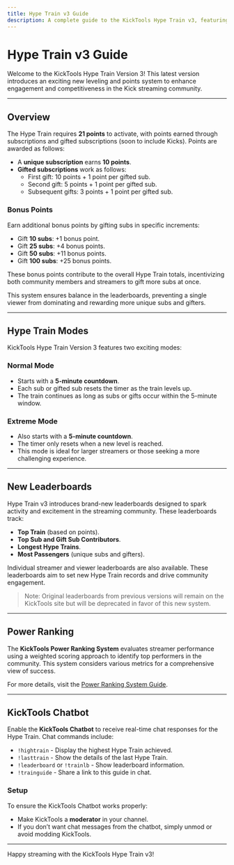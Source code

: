 ```yaml
---
title: Hype Train v3 Guide
description: A complete guide to the KickTools Hype Train v3, featuring its leveling system, modes, and leaderboard updates.
---
```


# Hype Train v3 Guide

Welcome to the KickTools Hype Train Version 3! This latest version introduces an exciting new leveling and points system to enhance engagement and competitiveness in the Kick streaming community.

---

## Overview

The Hype Train requires **21 points** to activate, with points earned through subscriptions and gifted subscriptions (soon to include Kicks). Points are awarded as follows:

- A **unique subscription** earns **10 points**.
- **Gifted subscriptions** work as follows:
  - First gift: 10 points + 1 point per gifted sub.
  - Second gift: 5 points + 1 point per gifted sub.
  - Subsequent gifts: 3 points + 1 point per gifted sub.

### Bonus Points
Earn additional bonus points by gifting subs in specific increments:
- Gift **10 subs**: +1 bonus point.
- Gift **25 subs**: +4 bonus points.
- Gift **50 subs**: +11 bonus points.
- Gift **100 subs**: +25 bonus points.

These bonus points contribute to the overall Hype Train totals, incentivizing both community members and streamers to gift more subs at once.

This system ensures balance in the leaderboards, preventing a single viewer from dominating and rewarding more unique subs and gifters.

---

## Hype Train Modes

KickTools Hype Train Version 3 features two exciting modes:

### **Normal Mode**
- Starts with a **5-minute countdown**.
- Each sub or gifted sub resets the timer as the train levels up.
- The train continues as long as subs or gifts occur within the 5-minute window.

### **Extreme Mode**
- Also starts with a **5-minute countdown**.
- The timer only resets when a new level is reached.
- This mode is ideal for larger streamers or those seeking a more challenging experience.

---

## New Leaderboards

Hype Train v3 introduces brand-new leaderboards designed to spark activity and excitement in the streaming community. These leaderboards track:

- **Top Train** (based on points).
- **Top Sub and Gift Sub Contributors**.
- **Longest Hype Trains**.
- **Most Passengers** (unique subs and gifters).

Individual streamer and viewer leaderboards are also available. These leaderboards aim to set new Hype Train records and drive community engagement.

> Note: Original leaderboards from previous versions will remain on the KickTools site but will be deprecated in favor of this new system.

---

## Power Ranking

The **KickTools Power Ranking System** evaluates streamer performance using a weighted scoring approach to identify top performers in the community. This system considers various metrics for a comprehensive view of success.

For more details, visit the [Power Ranking System Guide](power_ranking_system.html).

---

## KickTools Chatbot

Enable the **KickTools Chatbot** to receive real-time chat responses for the Hype Train. Chat commands include:

- `!hightrain` - Display the highest Hype Train achieved.
- `!lasttrain` - Show the details of the last Hype Train.
- `!leaderboard` or `!trainlb` - Show leaderboard information.
- `!trainguide` - Share a link to this guide in chat.

### Setup
To ensure the KickTools Chatbot works properly:
- Make KickTools a **moderator** in your channel. 
- If you don’t want chat messages from the chatbot, simply unmod or avoid modding KickTools.

---

Happy streaming with the KickTools Hype Train v3!
